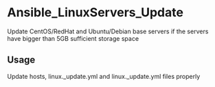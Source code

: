 # Ansible_LinuxServers_Update
Update CentOS/RedHat and Ubuntu/Debian base servers if the servers have bigger than 5GB sufficient storage space

## Usage

Update hosts, linux._update.yml and linux._update.yml files properly
